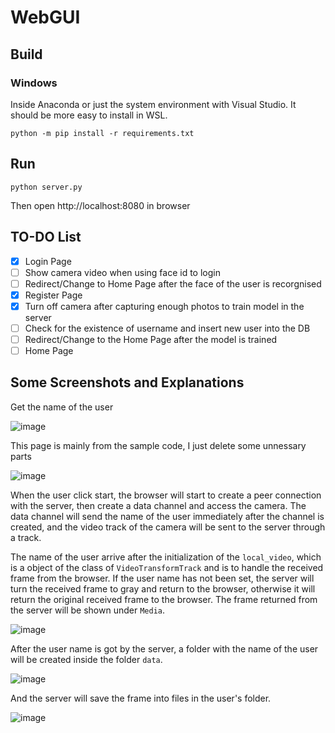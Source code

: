 # WebGUI

## Build
### Windows

Inside Anaconda or just the system environment with Visual Studio. It should be more easy to install in WSL.
```
python -m pip install -r requirements.txt
```
## Run
``` 
python server.py
```
Then open http://localhost:8080 in browser

## TO-DO List
- [x] Login Page
- [ ] Show camera video when using face id to login
- [ ] Redirect/Change to Home Page after the face of the user is recorgnised
- [x] Register Page
- [x] Turn off camera after capturing enough photos to train model in the server
- [ ] Check for the existence of username and insert new user into the DB
- [ ] Redirect/Change to the Home Page after the model is trained
- [ ] Home Page

## Some Screenshots and Explanations
Get the name of the user

![image](https://user-images.githubusercontent.com/61381909/136926481-028be9be-5004-4b5d-84e4-c09a426d9e41.png)

This page is mainly from the sample code, I just delete some unnessary parts

![image](https://user-images.githubusercontent.com/61381909/136927795-ccfa1484-4f07-4074-ad39-59d6712862ad.png)


When the user click start, the browser will start to create a peer connection with the server, then create a data channel and access the camera. The data channel will send the name of the user immediately after the channel is created, and the video track of the camera will be sent to the server through a track.

The name of the user arrive after the initialization of the `local_video`, which is a object of the class of `VideoTransformTrack` and is to handle the received frame from the browser. If the user name has not been set, the server will turn the received frame to gray and return to the browser, otherwise it will return the original received frame to the browser. The frame returned from the server will be shown under `Media`.

![image](https://user-images.githubusercontent.com/61381909/136927884-ba680a42-7271-4e48-bce9-981573dfcf7f.png)

After the user name is got by the server, a folder with the name of the user will be created inside the folder `data`.

![image](https://user-images.githubusercontent.com/61381909/136929405-460a2f18-a1c4-4277-bd57-e025a9fb6ddb.png)

And the server will save the frame into files in the user's folder.

![image](https://user-images.githubusercontent.com/61381909/136929580-e1082493-f81f-46d7-bdd5-b5c2183f5ab2.png)


